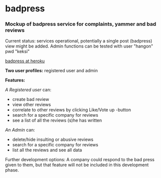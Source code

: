 # badpress
### Mockup of badpress service for complaints, yammer and bad reviews

Current status: services operational, 
potentially a single post (badpress) view might be added.
Admin functions can be tested with user "hangon" pwd "keksi"


[badpress at heroku](https://badpress.herokuapp.com/)



**Two user profiles:** registered user and admin

**Features:**

*A Registered user* can:
 * create bad review
 * view other reviews
 * correlate to other reviews by clicking Like/Vote up -button
 * search for a specific company for reviews
 * see a list of all the reviews (s)he has written

*An Admin* can:
 * delete/hide insulting or abusive reviews
 * search for a specific company for reviews
 * list all the reviews and see all data


Further development options: 
A company could respond to the bad press given to them, but that feature will not be included in this development phase.

